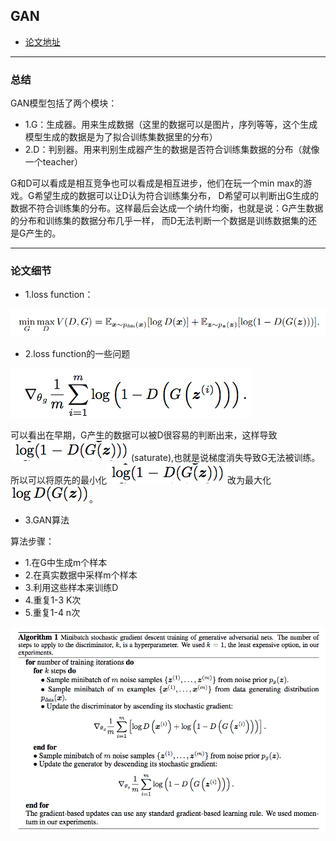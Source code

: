 ## GAN
- [论文地址](https://arxiv.org/pdf/1406.2661.pdf)

------
### 总结
GAN模型包括了两个模块：
- 1.G：生成器。用来生成数据（这里的数据可以是图片，序列等等，这个生成模型生成的数据是为了拟合训练集数据里的分布）
- 2.D：判别器。用来判别生成器产生的数据是否符合训练集数据的分布（就像一个teacher）

G和D可以看成是相互竞争也可以看成是相互进步，他们在玩一个min max的游戏。G希望生成的数据可以让D认为符合训练集分布，
D希望可以判断出G生成的数据不符合训练集的分布。这样最后会达成一个纳什均衡，也就是说：G产生数据的分布和训练集的数据分布几乎一样，
而D无法判断一个数据是训练数据集的还是G产生的。

------
### 论文细节
- 1.loss function：

![](/pic/1.png)

- 2.loss function的一些问题

![](/pic/G_loss.png)

可以看出在早期，G产生的数据可以被D很容易的判断出来，这样导致![](/pic/GAN_2.png)(saturate),也就是说梯度消失导致G无法被训练。
所以可以将原先的最小化![](/pic/GAN_2.png)改为最大化![](/pic/GAN_3.png)。

- 3.GAN算法

算法步骤：

- 1.在G中生成m个样本
- 2.在真实数据中采样m个样本
- 3.利用这些样本来训练D
- 4.重复1-3 K次
- 5.重复1-4 n次

![](/pic/GAN_algo.png)
